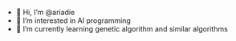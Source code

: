 - 👋 Hi, I’m @ariadie
- 👀 I’m interested in AI programming
- 🌱 I’m currently learning genetic algorithm and similar algorithms  

<!---
ariadie/ariadie is a ✨ special ✨ repository because its `README.md` (this file) appears on your GitHub profile.
You can click the Preview link to take a look at your changes.
--->
